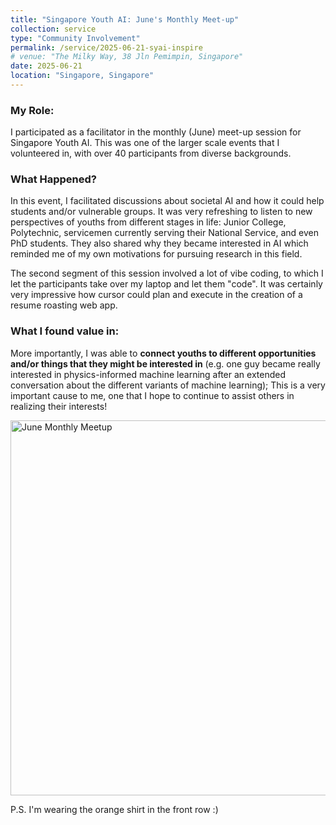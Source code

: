 ```yaml
---
title: "Singapore Youth AI: June's Monthly Meet-up"
collection: service
type: "Community Involvement"
permalink: /service/2025-06-21-syai-inspire
# venue: "The Milky Way, 38 Jln Pemimpin, Singapore"
date: 2025-06-21
location: "Singapore, Singapore"
---
```

### My Role:
I participated as a facilitator in the monthly (June) meet-up session for Singapore Youth AI. This was one of the larger scale events that I volunteered in, with over 40 participants from diverse backgrounds. 

### What Happened?
In this event, I facilitated discussions about societal AI and how it could help students and/or vulnerable groups. It was very refreshing to listen to new perspectives of youths from different stages in life: Junior College, Polytechnic, servicemen currently serving their National Service, and even PhD students. They also shared why they became interested in AI which reminded me of my own motivations for pursuing research in this field. 

The second segment of this session involved a lot of vibe coding, to which I let the participants take over my laptop and let them "code". It was certainly very impressive how cursor could plan and execute in the creation of a resume roasting web app.

### What I found value in:
More importantly, I was able to **connect youths to different opportunities and/or things that they might be interested in** (e.g. one guy became really interested in physics-informed machine learning after an extended conversation about the different variants of machine learning); This is a very important cause to me, one that I hope to continue to assist others in realizing their interests!

<!-- ![June Monthly Meetup](../images/syai_monthly_meetup.png) -->
<img src="../images/syai_monthly_meetup.png" alt="June Monthly Meetup" width="600"/>

P.S. I'm wearing the orange shirt in the front row :)




